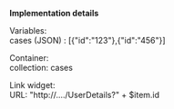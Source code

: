 **Implementation details**

Variables:  
cases (JSON) : [{"id":"123"},{"id":"456"}]  

Container:  
collection: cases  

Link widget:  
URL: "http://..../UserDetails?" + $item.id  
